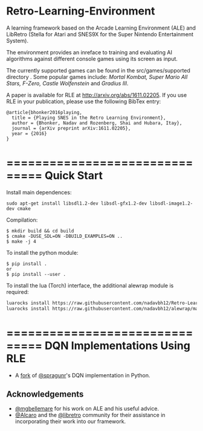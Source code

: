 # Retro-Learning-Environment
A learning framework based on the Arcade Learning Environment (ALE) and LibRetro (Stella for Atari and SNES9X for the Super Nintendo Entertainment System).

The environment provides an inreface to training and evaluating AI algorithms against different console games using its screen as input.

The currently supported games can be found in the src/games/supported directory .
Some popular games include: _Mortal Kombat, Super Mario All Stars, F-Zero, Castle Wolfenstein_ and _Gradius III_.

A paper is available for RLE at http://arxiv.org/abs/1611.02205.
If you use RLE in your publication, please use the following BibTex entry:
  
    @article{bhonker2016playing,
      title = {Playing SNES in the Retro Learning Environment},
      author = {Bhonker, Nadav and Rozenberg, Shai and Hubara, Itay},
      journal = {arXiv preprint arXiv:1611.02205},
      year = {2016}
    }
   
===============================
Quick Start
===============================

Install main dependences:
```
sudo apt-get install libsdl1.2-dev libsdl-gfx1.2-dev libsdl-image1.2-dev cmake
```

Compilation:

```
$ mkdir build && cd build
$ cmake -DUSE_SDL=ON -DBUILD_EXAMPLES=ON ..
$ make -j 4
```

To install the python module:

```
$ pip install .
or
$ pip install --user .
```

To install the lua (Torch) interface, the additional alewrap module is required:
```sh
luarocks install https://raw.githubusercontent.com/nadavbh12/Retro-Learning-Environment/master/ale-2-0.rockspec
luarocks install https://raw.githubusercontent.com/nadavbh12/alewrap/master/alewrap-0-0.rockspec
```
===============================
DQN Implementations Using RLE
===============================
- A [fork](https://github.com/nadavbh12/deep_q_rl) of [@spragunr](https://github.com/spragunr)'s DQN implementation in Python.

## Acknowledgements
- [@mgbellemare](https://github.com/mgbellemare) for his work on ALE and his useful advice.
- [@Alcaro](https://github.com/Alcaro) and the [@libretro](https://github.com/libretro) community for their assistance in incorporating their work into our framework.
